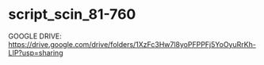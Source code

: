 # script_scin_81-760
GOOGLE DRIVE: https://drive.google.com/drive/folders/1XzFc3Hw7l8yoPFPPFj5YoOyuRrKh-LIP?usp=sharing
